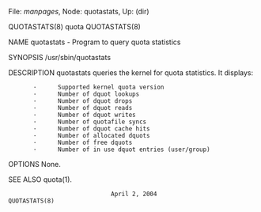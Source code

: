 File: *manpages*,  Node: quotastats,  Up: (dir)

QUOTASTATS(8)                        quota                       QUOTASTATS(8)



NAME
       quotastats - Program to query quota statistics

SYNOPSIS
       /usr/sbin/quotastats

DESCRIPTION
       quotastats queries the kernel for quota statistics.  It displays:

           ·      Supported kernel quota version
           ·      Number of dquot lookups
           ·      Number of dquot drops
           ·      Number of dquot reads
           ·      Number of dquot writes
           ·      Number of quotafile syncs
           ·      Number of dquot cache hits
           ·      Number of allocated dquots
           ·      Number of free dquots
           ·      Number of in use dquot entries (user/group)

OPTIONS
       None.

SEE ALSO
       quota(1).



                                 April 2, 2004                   QUOTASTATS(8)
